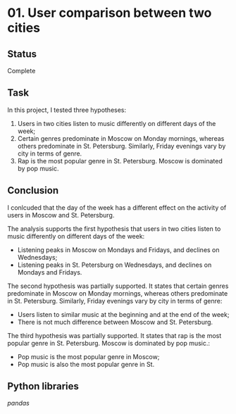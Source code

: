 # 01. User comparison between two cities

## Status
Complete

## Task

In this project, I tested three hypotheses:
1. Users in two cities listen to music differently on different days of the week;
2. Certain genres predominate in Moscow on Monday mornings, whereas others predominate in St. Petersburg. Similarly, Friday evenings vary by city in terms of genre.
3. Rap is the most popular genre in St. Petersburg. Moscow is dominated by pop music.

## Conclusion

I conlcuded that the day of the week has a different effect on the activity of users in Moscow and St. Petersburg.

The analysis supports the first hypothesis that users in two cities listen to music differently on different days of the week:
- Listening peaks in Moscow on Mondays and Fridays, and declines on Wednesdays;
- Listening peaks in St. Petersburg on Wednesdays, and declines on Mondays and Fridays.

The second hypothesis was partially supported. It states that certain genres predominate in Moscow on Monday mornings, whereas others predominate in St. Petersburg. Similarly, Friday evenings vary by city in terms of genre:
- Users listen to similar music at the beginning and at the end of the week;
- There is not much difference between Moscow and St. Petersburg.

The third hypothesis was partially supported. It states that rap is the most popular genre in St. Petersburg. Moscow is dominated by pop music.:
- Pop music is the most popular genre in Moscow;
- Pop music is also the most popular genre in St.

## Python libraries

*pandas*
